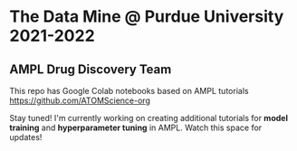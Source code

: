# The Data Mine @ Purdue University 2021-2022
  ## AMPL Drug Discovery Team 
This repo has Google Colab notebooks based on AMPL tutorials https://github.com/ATOMScience-org

Stay tuned! I'm currently working on creating additional tutorials for **model training** and **hyperparameter tuning** in AMPL. Watch this space for updates!
